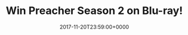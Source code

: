 ﻿---
campaign-uuid: c-efc7e613-4cb0-4e96-8e0f-f64636fc7829
type: Competition
category: Entertainment
date: 2017-11-20T23:59:00+0000
end-date: 2017-12-21T23:59:00+0000
disable-form: false
is_promoted: false
has_entry_page: false
extra-css: ""

logo-left-title: "NME Competitions"
logo-left-href: "http://www.nme.com/competitions/win-preacher-season-2-blu-ray"
logo-left-image: "nme-logo.jpg"

banner-img: "preacher-main_image.jpg"
hero-header: "preacher_competition"
competition-description: "Fans of the Preacher series, rejoice. To celebrate the Blu-ray™ release of Preacher 2 — the critically-acclaimed supernatural show starring Dominic Cooper, Ruth Negga and Joseph Gilgun — we’ve managed to get our hands on 5 copies of the complete second series and yes, we want you guys to have them!"
hero-subheader: ""

title: "Win Preacher Season 2 on Blu-ray!"
bg-image-hero: "preacher-hero_image.jpg"
bg-image-first: "preacher-section1_image.jpg"
bg-image-second: "preacher-section2_image.jpg"

section1-content: >
    <p>Fancy bagging yourself a weekend of binge-watching? Read on.</p>
    <p>Based on the iconic graphic novels by Garth Ennis and Steve Dillon, the AMC drama series, co-produced by Sony Pictures Television, has become a bona fide TV banger since premiering in 2016, and the second series promises more action, blood and gore than ever before.</p>
    <p>Crikey.</p>

section2-content: >
    <p>Following West Texan preacher Jesse Custer (Dominic Cooper), badass ex-girlfriend Tulip (Academy Award® nominee Ruth Negga) and Irish vampire Cassidy (Joseph Gilgun), Preacher 2 takes fans on a thrilling, blood-spattered road trip to find God in America’s dark underbelly.</p>
    <p>Containing all 13 episodes, the four-disc Blu-ray™ and DVD sets also include featurette ‘Raising the Stakes: Action on Set’, and a hilarious blooper reel.</p>
    <p>All you have to do to get your mitts on one of these super exclusive box sets is enter. Good luck!</p>

entry-title: 
terms-confirmation: >
    
entry-content: >
    <p>0</p>
    <p>0</p>

---
